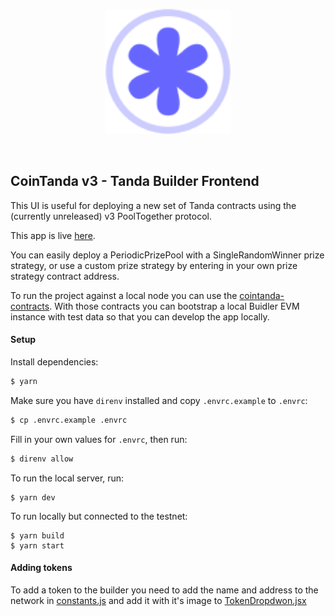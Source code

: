<p align="center">
  <img src="https://github.com/CoinTanda/cointanda-ui/blob/master/assets/CT_icon_hi.png?raw=true" alt="CoinTanda Brand" style="max-width:100%;" width="200">
</p>

<br />

## CoinTanda v3 - Tanda Builder Frontend

This UI is useful for deploying a new set of Tanda contracts using the (currently unreleased) v3 PoolTogether protocol.

This app is live [here](https://cointanda-buidler.web.app).

You can easily deploy a PeriodicPrizePool with a SingleRandomWinner prize strategy, or use a custom prize strategy by entering in your own prize strategy contract address.

To run the project against a local node you can use the [cointanda-contracts](https://github.com/cointanda/cointanda-contracts/tree/version-3). With those contracts you can bootstrap a local Buidler EVM instance with test data so that you can develop the app locally.

#### Setup

Install dependencies:

```bash
$ yarn
```

Make sure you have `direnv` installed and copy `.envrc.example` to `.envrc`:

```bash
$ cp .envrc.example .envrc
```

Fill in your own values for `.envrc`, then run:

```bash
$ direnv allow
```

To run the local server, run:

```
$ yarn dev
```

To run locally but connected to the testnet:

```
$ yarn build
$ yarn start
```

#### Adding tokens
To add a token to the builder you need to add the name and address to the network in [constants.js](https://github.com/CoinTanda/cointanda-build-ui/blob/master/lib/constants.js) and add it with it's image to [TokenDropdwon.jsx](https://github.com/CoinTanda/cointanda-build-ui/blob/master/lib/components/TokenDropdown.jsx)